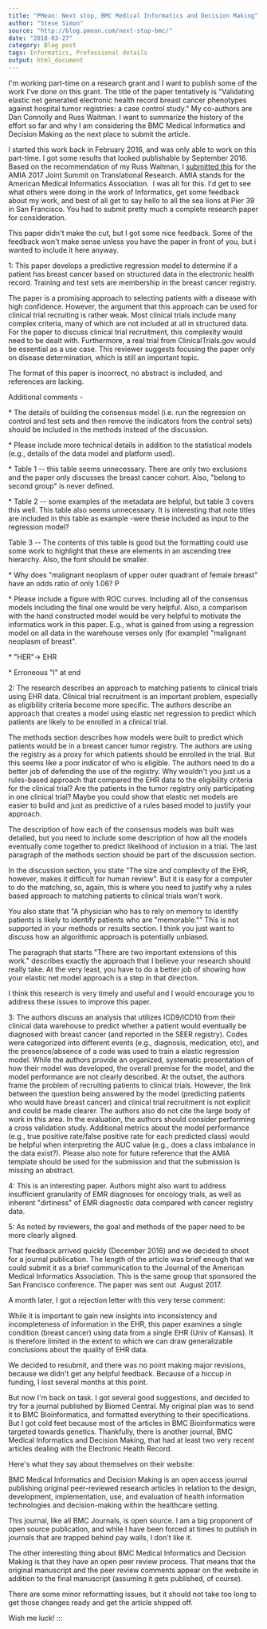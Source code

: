 ```yaml
---
title: "PMean: Next stop, BMC Medical Informatics and Decision Making"
author: "Steve Simon"
source: "http://blog.pmean.com/next-stop-bmc/"
date: "2018-03-27"
category: Blog post
tags: Informatics, Professional details
output: html_document
---
```


I'm working part-time on a research grant and I want to publish some of
the work I've done on this grant. The title of the paper tentatively is
"Validating elastic net generated electronic health record breast cancer
phenotypes against hospital tumor registries: a case control study." My
co-authors are Dan Connolly and Russ Waitman. I want to summarize the
history of the effort so far and why I am considering the BMC Medical
Informatics and Decision Making as the next place to submit the
article.

<!---More--->

I started this work back in February 2016, and was only able to work on
this part-time. I got some results that looked publishable by September
2016. Based on the recommendation of my Russ Waitman, I [submitted
this](../skin-of-my-teeth/index.html) for the AMIA 2017 Joint Summit on
Translational Research. AMIA stands for the American Medical Informatics
Association.  I was all for this. I'd get to see what others were doing
in the work of Informatics, get some feedback about my work, and best of
all get to say hello to all the sea lions at Pier 39 in San Francisco.
You had to submit pretty much a complete research paper for
consideration.

This paper didn't make the cut, but I got some nice feedback. Some of
the feedback won't make sense unless you have the paper in front of you,
but i wanted to include it here anyway.

1: This paper develops a predictive regression model to determine if a
patient has breast cancer based on structured data in the electronic
health record. Training and test sets are membership in the breast
cancer registry.

The paper is a promising approach to selecting patients with a disease
with high confidence. However, the argument that this approach can be
used for clinical trial recruiting is rather weak. Most clinical trials
include many complex criteria, many of which are not included at all in
structured data. For the paper to discuss clinical trial recruitment,
this complexity would need to be dealt with. Furthermore, a real trial
from ClinicalTrials.gov would be essential as a use case. This reviewer
suggests focusing the paper only on disease determination, which is
still an important topic.

The format of this paper is incorrect, no abstract is included, and
references are lacking.

Additional comments -

\* The details of building the consensus model (i.e. run the regression
on control and test sets and then remove the indicators from the control
sets) should be included in the methods instead of the discussion.

\* Please include more technical details in addition to the statistical
models (e.g., details of the data model and platform used).

\* Table 1 -- this table seems unnecessary. There are only two
exclusions and the paper only discusses the breast cancer cohort. Also,
"belong to second group" is never defined.

\* Table 2 -- some examples of the metadata are helpful, but table 3
covers this well. This table also seems unnecessary. It is interesting
that note titles are included in this table as example -were these
included as input to the regression model?

Table 3 -- The contents of this table is good but the formatting could
use some work to highlight that these are elements in an ascending tree
hierarchy. Also, the font should be smaller.

\* Why does "malignant neoplasm of upper outer quadrant of female
breast" have an odds ratio of only 1.06? P

\* Please include a figure with ROC curves. Including all of the
consensus models including the final one would be very helpful. Also, a
comparison with the hand constructed model would be very helpful to
motivate the informatics work in this paper. E.g., what is gained from
using a regression model on all data in the warehouse verses only (for
example) "malignant neoplasm of breast".

\* "HER"-\> EHR

\* Erroneous "I" at end

2: The research describes an approach to matching patients to clinical
trials using EHR data. Clinical trial recruitment is an important
problem, especially as eligibility criteria become more specific. The
authors describe an approach that creates a model using elastic net
regression to predict which patients are likely to be enrolled in a
clinical trial.

The methods section describes how models were built to predict which
patients would be in a breast cancer tumor registry. The authors are
using the registry as a proxy for which patients should be enrolled in
the trial. But this seems like a poor indicator of who is eligible. The
authors need to do a better job of defending the use of the registry.
Why wouldn't you just us a rules-based approach that compared the EHR
data to the eligibility criteria for the clinical trial? Are the
patients in the tumor registry only participating in one clinical trial?
Maybe you could show that elastic net models are easier to build and
just as predictive of a rules based model to justify your approach.

The description of how each of the consensus models was built was
detailed, but you need to include some description of how all the models
eventually come together to predict likelihood of inclusion in a trial.
The last paragraph of the methods section should be part of the
discussion section.

In the discussion section, you state "The size and complexity of the
EHR, however, makes it difficult for human review". But it is easy for a
computer to do the matching, so, again, this is where you need to
justify why a rules based approach to matching patients to clinical
trials won't work.

You also state that "A physician who has to rely on memory to identify
patients is likely to identify patients who are "memorable."" This is
not supported in your methods or results section. I think you just want
to discuss how an algorithmic approach is potentially unbiased.

The paragraph that starts "There are two important extensions of this
work." describes exactly the approach that I believe your research
should really take. At the very least, you have to do a better job of
showing how your elastic net model approach is a step in that direction.

I think this research is very timely and useful and I would encourage
you to address these issues to improve this paper.

3: The authors discuss an analysis that utilizes ICD9/ICD10 from their
clinical data warehouse to predict whether a patient would eventually be
diagnosed with breast cancer (and reported in the SEER registry). Codes
were categorized into different events (e.g., diagnosis, medication,
etc), and the presence/absence of a code was used to train a elastic
regression model. While the authors provide an organized, systematic
presentation of how their model was developed, the overall premise for
the model, and the model performance are not clearly described. At the
outset, the authors frame the problem of recruiting patients to clinical
trials. However, the link between the question being answered by the
model (predicting patients who would have breast cancer) and clinical
trial recruitment is not explicit and could be made clearer. The authors
also do not cite the large body of work in this area. In the evaluation,
the authors should consider performing a cross validation study.
Additional metrics about the model performance (e.g., true positive
rate/false positive rate for each predicted class) would be helpful when
interpreting the AUC value (e.g., does a class imbalance in the data
exist?). Please also note for future reference that the AMIA template
should be used for the submission and that the submission is missing an
abstract.

4: This is an interesting paper. Authors might also want to address
insufficient granularity of EMR diagnoses for oncology trials, as well
as inherent "dirtiness" of EMR diagnostic data compared with cancer
registry data.

5: As noted by reviewers, the goal and methods of the paper need to be
more clearly aligned.

That feedback arrived quickly (December 2016) and we decided to shoot
for a journal publication. The length of the article was brief enough
that we could submit it as a brief communication to the Journal of the
American Medical Informatics Association. This is the same group that
sponsored the San Francisco conference. The paper was sent out  August
2017.

A month later, I got a rejection letter with this very terse comment:

While it is important to gain new insights into inconsistency and
incompleteness of information in the EHR, this paper examines a single
condition (breast cancer) using data from a single EHR (Univ of Kansas).
It is therefore limited in the extent to which we can draw generalizable
conclusions about the quality of EHR data.

We decided to resubmit, and there was no point making major revisions,
because we didn't get any helpful feedback. Because of a hiccup in
funding, I lost several months at this point.

But now I'm back on task. I got several good suggestions, and decided to
try for a journal published by Biomed Central. My original plan was to
send it to BMC Bioinformatics, and formatted everything to their
specifications. But I got cold feet because most of the articles in BMC
Bioinformatics were targeted towards genetics. Thankfully, there is
another journal, BMC Medical Informatics and Decision Making, that had
at least two very recent articles dealing with the Electronic Health
Record.

Here's what they say about themselves on their website:

BMC Medical Informatics and Decision Making is an open access journal
publishing original peer-reviewed research articles in relation to the
design, development, implementation, use, and evaluation of health
information technologies and decision-making within the healthcare
setting.

This journal, like all BMC Journals, is open source. I am a big
proponent of open source publication, and while I have been forced at
times to publish in journals that are trapped behind pay walls, I don't
like it.

The other interesting thing about BMC Medical Informatics and Decision
Making is that they have an open peer review process. That means that
the original manuscript and the peer review comments appear on the
website in addition to the final manuscript (assuming it gets published,
of course).

There are some minor reformatting issues, but it should not take too
long to get those changes ready and get the article shipped off.

Wish me luck!
:::

